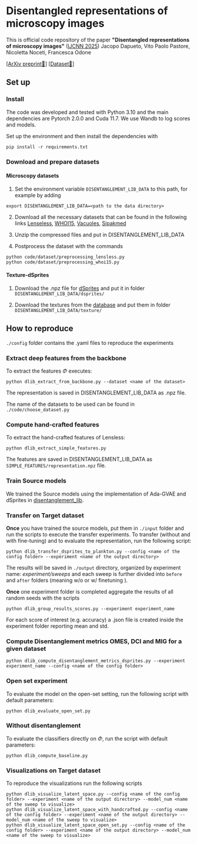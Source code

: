 # Disentangled representations of microscopy images
This is official code repository of the paper **"Disentangled representations of microscopy images"** ([IJCNN 2025]())
Jacopo Dapueto, Vito Paolo Pastore, Nicoletta Noceti, Francesca Odone

[[ArXiv preprint📃]()] [[Dataset🤗]()]

## Set up
### Install
The code was developed and tested with Python 3.10 and the main dependencies are Pytorch 2.0.0 and Cuda 11.7. We use Wandb to log scores and models.

Set up the environment and then install the dependencies with
```
pip install -r requirements.txt
```

### Download and prepare datasets
#### Microscopy datasets

1. Set the environment variable `DISENTANGLEMENT_LIB_DATA` to this path, for example by adding

```
export DISENTANGLEMENT_LIB_DATA=<path to the data directory>
```
2. Download all the necessary datasets that can be found in the following links
   [Lenseless](https://ibm.ent.box.com/v/PlanktonData),  [WHOI15](https://github.com/Malga-Vision/Anomaly-detection-in-feature-space-for-detecting-changes-in-phytoplankton-populations), [Vacuoles](https://github.com/CCCofficial/Vacuoles-dataset-unsupervised-learning), [Sipakmed](https://www.cs.uoi.gr/~marina/sipakmed.html) 

4. Unzip the compressed files and put in DISENTANGLEMENT_LIB_DATA

5. Postprocess the dataset with the commands
```
python code/dataset/preprocessing_lensless.py
python code/dataset/preprocessing_whoi15.py
```
#### Texture-dSprites
1. Download the .npz file for [dSprites](https://github.com/google-deepmind/dsprites-dataset) and put it in folder `DISENTANGLEMENT_LIB_DATA/dsprites/`

2. Download the textures from the [database](https://multibandtexture.recherche.usherbrooke.ca/normalized_brodatz.html) and put them in folder `DISENTANGLEMENT_LIB_DATA/texture/`
   
## How to reproduce 

`./config` folder contains the .yaml files to reproduce the experiments


### Extract deep features from the backbone
To extract the features $\Phi$ executes:
```
python dlib_extract_from_backbone.py --dataset <name of the dataset>
```
The representation is saved in DISENTANGLEMENT_LIB_DATA as .npz file.

The name of the datasets to be used can be found in `./code/choose_dataset.py`


### Compute hand-crafted features
To extract the hand-crafted features of Lensless:
```
python dlib_extract_simple_features.py
```
The features are saved in DISENTANGLEMENT_LIB_DATA as `SIMPLE_FEATURES/representation.npz` file.


### Train Source models
We trained the Source models using the implementation of Ada-GVAE and dSprites in [disentanglement_lib](https://github.com/google-research/disentanglement_lib).


### Transfer on Target dataset
**Once** you have trained the source models, put them in `./input` folder and run the scripts to execute the transfer experiments.
To transfer (without and with fine-tuning) and to evaluate the representation, run the following script:
```
python dlib_transfer_dsprites_to_plankton.py --config <name of the config folder> --experiment <name of the output directory>
```
The results will be saved in `./output` directory, organized by experiment name:
*experiment/sweeps* and each sweep is further divided into `before` and `after` folders (meaning w/o or w/ finetuning ).

**Once** one experiment folder is completed aggregate the results of all random seeds with the scripts
```
python dlib_group_results_scores.py --experiment experiment_name 
```
For each score of interest (e.g. accuracy) a .json file is created inside the experiment folder reporting mean and std.

### Compute Disentanglement metrics OMES, DCI and MIG for a given dataset
```
python dlib_compute_disentanglement_metrics_dsprites.py --experiment experiment_name --config <name of the config folder>
```

### Open set experiment
To evaluate the model on the open-set setting, run the following script with default parameters:

```
python dlib_evaluate_open_set.py
```


### Without disentanglement
To evaluate the classifiers directly on $\Phi$, run the script with default parameters:

```
python dlib_compute_baseline.py
```


### Visualizations on Target dataset

To reproduce the visualizations run the following scripts
```
python dlib_visualize_latent_space.py --config <name of the config folder> --experiment <name of the output directory> --model_num <name of the sweep to visualize>
python dlib_visualize_latent_space_with_handcrafted.py --config <name of the config folder> --experiment <name of the output directory> --model_num <name of the sweep to visualize>
python dlib_visualize_latent_space_open_set.py --config <name of the config folder> --experiment <name of the output directory> --model_num <name of the sweep to visualize>
```




